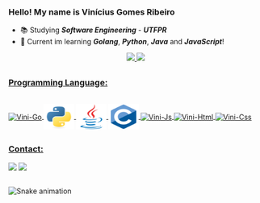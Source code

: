 
### Hello! My name is Vinícius Gomes Ribeiro

 - 📚 Studying ***Software Engineering*** - ***UTFPR***
- :seedling: Current im learning ***Golang***, ***Python***, ***Java*** and ***JavaScript***!


<div align="center">
  <a href="https://github.com/ViniciusGR797">
  <img height="170em" src="https://github-readme-stats.vercel.app/api?username=ViniciusGR797&show_icons=true&theme=tokyonight&include_all_commits=true&count_private=true"/>
  <img height="170em" src="https://github-readme-stats.vercel.app/api/top-langs/?username=ViniciusGR797&layout=compact&langs_count=7&theme=tokyonight"/>
</div>

 ##

<h3>Programming Language:</h3>
<div style="display: inline_block"><br>
  <img align="center" alt="Vini-Go" height="50" width="60" src="https://cdn.jsdelivr.net/gh/devicons/devicon/icons/go/go-original.svg">
  <img align="center" alt="Vini-Python" height="50" width="60" src="https://raw.githubusercontent.com/devicons/devicon/master/icons/python/python-original.svg">
  <img align="center" alt="Vini-Java" height="50" width="60" src="https://raw.githubusercontent.com/devicons/devicon/master/icons/java/java-original.svg" />
  <img align="center" alt="Vini-C" height="50" width="60" src="https://raw.githubusercontent.com/devicons/devicon/master/icons/c/c-original.svg" />
  <img align="center" alt="Vini-Js" height="50" width="60" src="https://cdn.jsdelivr.net/gh/devicons/devicon/icons/javascript/javascript-original.svg" />
  <img align="center" alt="Vini-Html" height="50" width="60" src="https://cdn.jsdelivr.net/gh/devicons/devicon/icons/html5/html5-original.svg" />
  <img align="center" alt="Vini-Css" height="50" width="60" src="https://cdn.jsdelivr.net/gh/devicons/devicon/icons/css3/css3-original.svg" />
</div>

 ##

<h3>Contact:</h3>
 <a href = "mailto:viniciusgomesribeiro.797@gmail.com"><img src="https://img.shields.io/badge/-Gmail-%23333?style=for-the-badge&logo=gmail&logoColor=white" target="_blank"></a>
 <a href = "https://www.linkedin.com/in/vinicius-gomes-ribeiro/"><img src="https://img.shields.io/badge/LinkedIn-0077B5?style=for-the-badge&logo=linkedin&logoColor=white" target="_blank"></a>

  ##
  
  ![Snake animation](https://github.com/ViniciusGR797/ViniciusGR797/blob/output/github-contribution-grid-snake.svg)
 
